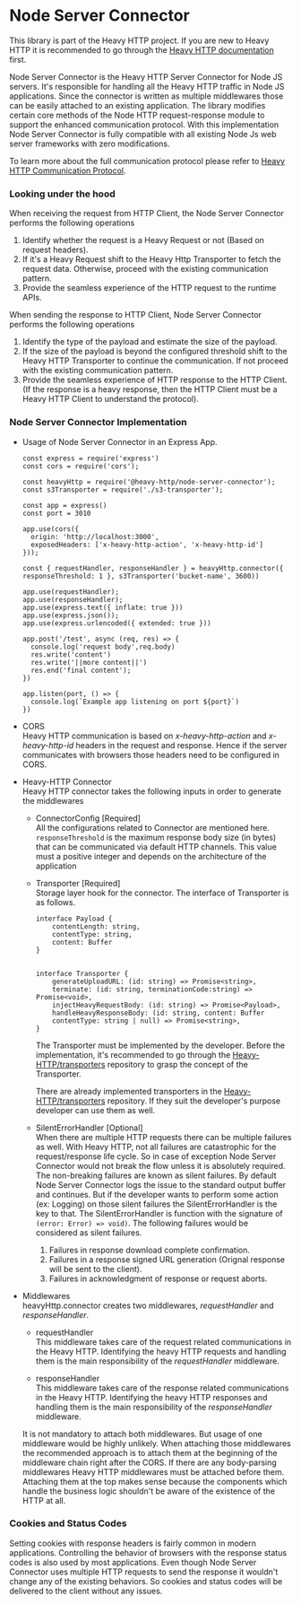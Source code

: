 # Node Server Connector

This library is part of the Heavy HTTP project. If you are new to Heavy HTTP it is recommended to go through the [Heavy HTTP documentation](https://github.com/Heavy-HTTP/.github/blob/main/profile/Readme.md) first. 

Node Server Connector is the Heavy HTTP Server Connector for Node JS servers. It's responsible for handling all the Heavy HTTP traffic in Node JS applications. Since the connector is written as multiple middlewares those can be easily attached to an existing application. The library modifies certain core methods of the Node HTTP request-response module to support the enhanced communication protocol. With this implementation Node Server Connector is fully compatible with all existing Node Js web server frameworks with zero modifications.

To learn more about the full communication protocol please refer to [Heavy HTTP Communication Protocol](https://github.com/Heavy-HTTP/.github/blob/main/profile/Readme.md#heavy-http-communication-protocol).


### Looking under the hood 
When receiving the request from HTTP Client, the Node Server Connector performs the following operations
1. Identify whether the request is a Heavy Request or not (Based on request headers). 
2. If it's a Heavy Request shift to the Heavy Http Transporter to fetch the request data. Otherwise, proceed with the existing communication pattern. 
3. Provide the seamless experience of the HTTP request to the runtime APIs. 

When sending the response to HTTP Client, Node Server Connector performs the following operations
1. Identify the type of the payload and estimate the size of the payload.
2. If the size of the payload is beyond the configured threshold shift to the Heavy HTTP Transporter to continue the communication. If not proceed with the existing communication pattern. 
3. Provide the seamless experience of HTTP response to the HTTP Client. (If the response is a heavy response, then the HTTP Client must be a Heavy HTTP Client to understand the protocol). 


### Node Server Connector Implementation

* Usage of Node Server Connector in an Express App.
	```
	const express = require('express')
	const cors = require('cors');

	const heavyHttp = require('@heavy-http/node-server-connector');
	const s3Transporter = require('./s3-transporter');

	const app = express()
	const port = 3010

	app.use(cors({
	  origin: 'http://localhost:3000',
	  exposedHeaders: ['x-heavy-http-action', 'x-heavy-http-id']
	}));

	const { requestHandler, responseHandler } = heavyHttp.connector({ responseThreshold: 1 }, s3Transporter('bucket-name', 3600))

	app.use(requestHandler);
	app.use(responseHandler);
	app.use(express.text({ inflate: true }))
	app.use(express.json());
	app.use(express.urlencoded({ extended: true }))

	app.post('/test', async (req, res) => {
	  console.log('request body',req.body)
	  res.write('content')
	  res.write('||more content||')
	  res.end('final content');
	})

	app.listen(port, () => {
	  console.log(`Example app listening on port ${port}`)
	})

	```

* CORS\
    Heavy HTTP communication is based on *x-heavy-http-action* and *x-heavy-http-id* headers in the request and response. Hence if the server communicates with browsers those headers need to be configured in CORS. 

* Heavy-HTTP Connector\
    Heavy HTTP connector takes the following inputs in order to generate the middlewares

    * ConnectorConfig [Required]\
        All the configurations related to Connector are mentioned here.
        ```responseThreshold``` is the maximum response body size (in bytes) that can be communicated via default HTTP channels. This value must a positive integer and depends on the architecture of the application

    * Transporter [Required]\
        Storage layer hook for the connector. The interface of Transporter is as follows. 
        ```
        interface Payload {
            contentLength: string,
            contentType: string,
            content: Buffer
        }


        interface Transporter {
            generateUploadURL: (id: string) => Promise<string>,
            terminate: (id: string, terminationCode:string) => Promise<void>,
            injectHeavyRequestBody: (id: string) => Promise<Payload>,
            handleHeavyResponseBody: (id: string, content: Buffer
            contentType: string | null) => Promise<string>,
        }
        ```
        The Transporter must be implemented by the developer. Before the implementation, it's recommended to go through the [Heavy-HTTP/transporters](https://github.com/Heavy-HTTP/transporters#readme) repository to grasp the concept of the Transporter.

        There are already implemented transporters in the [Heavy-HTTP/transporters](https://github.com/Heavy-HTTP/transporters) repository. If they suit the developer's purpose developer can use them as well. 

    * SilentErrorHandler [Optional]\
        When there are multiple HTTP requests there can be multiple failures as well. With Heavy HTTP, not all failures are catastrophic for the request/response life cycle. So in case of exception Node Server Connector would not break the flow unless it is absolutely required. The non-breaking failures are known as silent failures. By default Node Server Connector logs the issue to the standard output buffer and continues. But if the developer wants to perform some action (ex: Logging) on those silent failures the SilentErrorHandler is the key to that. The SilentErrorHandler is function with the  signature of  ```(error: Error) => void)```. The following failures would be considered as silent failures.
        1. Failures in response download complete confirmation.
        2. Failures in a response signed URL generation (Orignal response will be sent to the client).
        3. Failures in acknowledgment of response or request aborts.


* Middlewares\
    heavyHttp.connector creates two middlewares, *requestHandler* and *responseHandler*.

    * requestHandler\
        This middleware takes care of the request related communications in the Heavy HTTP. Identifying the heavy HTTP requests and handling them is the main responsibility of the *requestHandler* middleware.

    * responseHandler\
        This middleware takes care of the response related communications in the Heavy HTTP. Identifying the heavy HTTP responses and handling them is the main responsibility of the *responseHandler* middleware.

    It is not mandatory to attach both middlewares. But usage of one middleware would be highly unlikely.  When attaching those middlewares the recommended approach is to attach them at the beginning of the middleware chain right after the CORS. If there are any body-parsing middlewares Heavy HTTP middlewares must be attached before them. Attaching them at the top makes sense because the components which handle the business logic shouldn't be aware of the existence of the HTTP at all. 

### Cookies and Status Codes
Setting cookies with response headers is fairly common in modern applications. Controlling the behavior of browsers with the response status codes is also used by most applications. Even though Node Server Connector uses multiple HTTP requests to send the response it wouldn't change any of the existing behaviors. So cookies and status codes will be delivered to the client without any issues. 